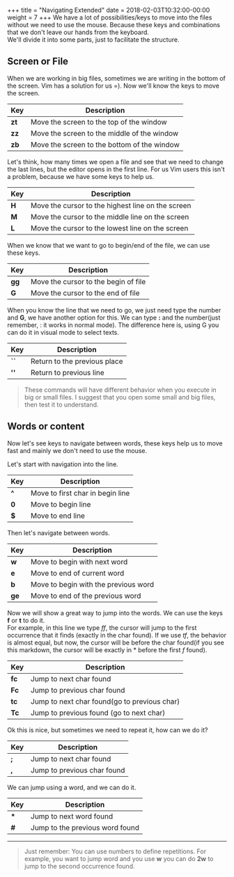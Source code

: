 +++
title = "Navigating Extended"
date =  2018-02-03T10:32:00-00:00
weight = 7
+++
We have a lot of possibilities/keys to move into the files without we need to use the mouse. Because these keys and combinations that we don't leave our hands from the keyboard.  
We'll divide it into some parts, just to facilitate the structure.

## Screen or File
When we are working in big files, sometimes we are writing in the bottom of the screen. Vim has a solution for us =). Now we'll know the keys to move the screen.  

 Key      | Description                                       |
|---------|---------------------------------------------------|
| **zt**  | Move the screen to the top of the window          |
| **zz**  | Move the screen to the middle of the window       |
| **zb**  | Move the screen to the bottom of the window       |


Let's think, how many times we open a file and see that we need to change the last lines, but the editor opens in the first line. For us Vim users this isn't a problem, because we have some keys to help us.  

 Key     | Description                                       |
|--------|---------------------------------------------------|
| **H**  | Move the cursor to the highest line on the screen |
| **M**  | Move the cursor to the middle line on the screen  |
| **L**  | Move the cursor to the lowest line on the screen  |


When we know that we want to go to begin/end of the file, we can use these keys.  

 Key      | Description                          |
|---------|--------------------------------------|
| **gg**  | Move the cursor to the begin of file |
| **G**   | Move the cursor to the end of file   |

When you know the line that we need to go, we just need type the number and **G**, we have another option for this. We can type **:** and the number(just remember, : it works in normal mode). The difference here is, using <number line>G you can do it in visual mode to select texts.

 Key      | Description              |
|---------|--------------------------|
| **``**  | Return to the previous place |
| **''**  | Return to previous line  |

> These commands will have different behavior when you execute in big or small files. I suggest that you open some small and big files, then test it to understand.


## Words or content
Now let's see keys to navigate between words, these keys help us to move fast and mainly we don't need to use the mouse.  

Let's start with navigation into the line.  

| Key     | Description                      |
|---------|----------------------------------|
| **^**   | Move to first char in begin line |
| **0**   | Move to begin line               |
| **$**   | Move to end line                 |


Then let's navigate between words.  

| Key      | Description                    |
|----------|--------------------------------|
| **w**    | Move to begin with next word     |
| **e**    | Move to end of current word    |
| **b**    | Move to begin with the previous word |
| **ge**   | Move to end of the previous word   |

Now we will show a great way to jump into the words. We can use the keys **f** or **t** to do it.  
For example, in this line we type *ff*, the cursor will jump to the first occurrence that it finds (exactly in the char found). If we use *tf*, the behavior is almost equal, but now, the cursor will be before the char found(if you see this markdown, the cursor will be exactly in * before the first *f* found).    

| Key       | Description                                  |
|-----------|----------------------------------------------|
| **fc**    | Jump to next char found                      |
| **Fc**    | Jump to previous char found                  |
| **tc**    | Jump to next char found(go to previous char) |
| **Tc**    | Jump to previous found (go to next char)     |

Ok this is nice, but sometimes we need to repeat it, how can we do it?  

| Key      | Description                  |
|----------|------------------------------|
| **;**    | Jump to next char found      |
| **,**    | Jump to previous char found |

We can jump using a word, and we can do it.  

| Key      | Description                  |
|----------|------------------------------|
| **\***   | Jump to next word found      |
| **#**    | Jump to the previous word found |


------------

> Just remember: You can use numbers to define repetitions. For example, you want to jump word and you use **w** you can do **2w** to jump to the second occurrence found.    
